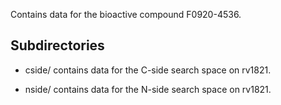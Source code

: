 Contains data for the bioactive compound F0920-4536.

## Subdirectories

- cside/ contains data for the C-side search space on rv1821.

- nside/ contains data for the N-side search space on rv1821.

